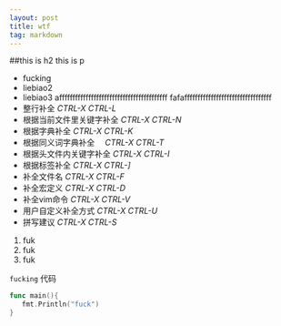 ```yaml
---
layout: post
title: wtf
tag: markdown
---
```


##this is h2
this is p
* fucking
* liebiao2
* liebiao3
afffffffffffffffffffffffffffffffffffffffff
fafafffffffffffffffffffffffffffffffff
* 整行补全                      _CTRL-X CTRL-L_
* 根据当前文件里关键字补全        _CTRL-X CTRL-N_
* 根据字典补全                  _CTRL-X CTRL-K_
* 根据同义词字典补全            　_CTRL-X CTRL-T_
* 根据头文件内关键字补全          _CTRL-X CTRL-I_
* 根据标签补全                    _CTRL-X CTRL-]_
* 补全文件名                      _CTRL-X CTRL-F_
* 补全宏定义                      _CTRL-X CTRL-D_
* 补全vim命令                     _CTRL-X CTRL-V_
* 用户自定义补全方式              _CTRL-X CTRL-U_
* 拼写建议                        _CTRL-X CTRL-S_
1. fuk
2. fuk
3. fuk

`fucking`
代码

```go
func main(){
   fmt.Println("fuck")
}
```
